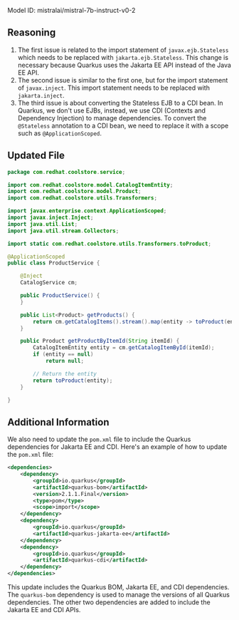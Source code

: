 Model ID: mistralai/mistral-7b-instruct-v0-2

## Reasoning

1. The first issue is related to the import statement of `javax.ejb.Stateless` which needs to be replaced with `jakarta.ejb.Stateless`. This change is necessary because Quarkus uses the Jakarta EE API instead of the Java EE API.
2. The second issue is similar to the first one, but for the import statement of `javax.inject`. This import statement needs to be replaced with `jakarta.inject`.
3. The third issue is about converting the Stateless EJB to a CDI bean. In Quarkus, we don't use EJBs, instead, we use CDI (Contexts and Dependency Injection) to manage dependencies. To convert the `@Stateless` annotation to a CDI bean, we need to replace it with a scope such as `@ApplicationScoped`.

## Updated File

```java
package com.redhat.coolstore.service;

import com.redhat.coolstore.model.CatalogItemEntity;
import com.redhat.coolstore.model.Product;
import com.redhat.coolstore.utils.Transformers;

import javax.enterprise.context.ApplicationScoped;
import javax.inject.Inject;
import java.util.List;
import java.util.stream.Collectors;

import static com.redhat.coolstore.utils.Transformers.toProduct;

@ApplicationScoped
public class ProductService {

    @Inject
    CatalogService cm;

    public ProductService() {
    }

    public List<Product> getProducts() {
        return cm.getCatalogItems().stream().map(entity -> toProduct(entity)).collect(Collectors.toList());
    }

    public Product getProductByItemId(String itemId) {
        CatalogItemEntity entity = cm.getCatalogItemById(itemId);
        if (entity == null)
            return null;

        // Return the entity
        return toProduct(entity);
    }

}
```

## Additional Information

We also need to update the `pom.xml` file to include the Quarkus dependencies for Jakarta EE and CDI. Here's an example of how to update the `pom.xml` file:

```xml
<dependencies>
    <dependency>
        <groupId>io.quarkus</groupId>
        <artifactId>quarkus-bom</artifactId>
        <version>2.1.1.Final</version>
        <type>pom</type>
        <scope>import</scope>
    </dependency>
    <dependency>
        <groupId>io.quarkus</groupId>
        <artifactId>quarkus-jakarta-ee</artifactId>
    </dependency>
    <dependency>
        <groupId>io.quarkus</groupId>
        <artifactId>quarkus-cdi</artifactId>
    </dependency>
</dependencies>
```

This update includes the Quarkus BOM, Jakarta EE, and CDI dependencies. The `quarkus-bom` dependency is used to manage the versions of all Quarkus dependencies. The other two dependencies are added to include the Jakarta EE and CDI APIs.